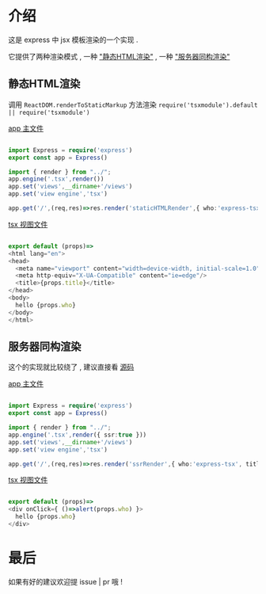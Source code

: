
# 介绍
这是 express 中 jsx 模板渲染的一个实现 .

它提供了两种渲染模式 , 一种 ["静态HTML渲染"](#user-content-静态-HTML-渲染) , 一种 ["服务器同构渲染"](#服务器同构渲染)

## 静态HTML渲染

调用 `ReactDOM.renderToStaticMarkup` 方法渲染 `require('tsxmodule').default || require('tsxmodule')`

[app 主文件](./example/staticHTMLRender.ts)
```typescript

import Express = require('express')
export const app = Express()

import { render } from "../";
app.engine('.tsx',render())
app.set('views',__dirname+'/views')
app.set('view engine','tsx')

app.get('/',(req,res)=>res.render('staticHTMLRender',{ who:'express-tsx', title:'express-tsx' }))
```
[tsx 视图文件](./example/views/staticHTMLRender.tsx)
```typescript react

export default (props)=>
<html lang="en">
<head>
  <meta name="viewport" content="width=device-width, initial-scale=1.0"/>
  <meta http-equiv="X-UA-Compatible" content="ie=edge"/>
  <title>{props.title}</title>
</head>
<body>
  hello {props.who}
</body>
</html>
```

## 服务器同构渲染

这个的实现就比较绕了 , 建议直接看 [源码](./src)

[app 主文件](./example/ssrRender.ts)
```typescript

import Express = require('express')
export const app = Express()

import { render } from "../";
app.engine('.tsx',render({ ssr:true }))
app.set('views',__dirname+'/views')
app.set('view engine','tsx')

app.get('/',(req,res)=>res.render('ssrRender',{ who:'express-tsx', title:'express-tsx' }))
```
[tsx 视图文件](./example/views/ssrRender.tsx)
```typescript react

export default (props)=>
<div onClick={ ()=>alert(props.who) }>
  hello {props.who}
</div>
```

# 最后
如果有好的建议欢迎提 issue | pr 哦 !